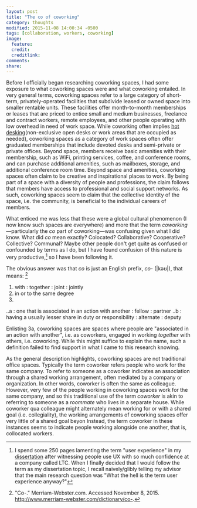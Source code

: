 ```yaml
---
layout: post
title: "The co of coworking"
category: thoughts
modified: 2015-11-08 14:00:34 -0500
tags: [collaboration, workers, coworking]
image:
  feature: 
  credit: 
  creditlink: 
comments: 
share: 
---
```

Before I officially began researching coworking spaces, I had some exposure to what coworking spaces were and what coworking entailed. In very general terms, coworking spaces refer to a large category of short-term, privately-operated facilities that subdivide leased or owned space into smaller rentable units. These facilities offer month-to-month memberships or leases that are priced to entice small and medium businesses, freelance and contract workers, remote employees, and other people operating with low overhead in need of work space. While coworking often implies [hot desking](https://en.wikipedia.org/wiki/Hot_desking)(non-exclusive open desks or work areas that are occupied as needed), coworking spaces as a category of work spaces often offer graduated memberships that include devoted desks and semi-private or private offices. Beyond space, members receive basic amenities with their membership, such as WiFi, printing services, coffee, and conference rooms, and can purchase additional amenities, such as mailboxes, storage, and additional conference room time. Beyond space and amenities, coworking spaces often claim to be creative and inspirational places to work. By being part of a space with a diversity of people and professions, the claim follows that members have access to professional and social support networks. As such, coworking spaces seem to claim that the collective identity of the space, i.e. the community, is beneficial to the individual careers of members.

What enticed me was less that these were a global cultural phenomenon (I now know such spaces are everywhere) and more that the term *coworking*&mdash;particularly the *co* part of coworking&mdash;was confusing given what I did know.
What did *co* mean exactly? Colocated? Collaborative? Cooperative? Collective? Communal? Maybe other people don't get quite as confused or confounded by terms as I do, but I have found confusion of this nature is very productive,[^!] so I have been following it.

The obvious answer was that *co* is just an English prefix, *co-* (|kəʊ|), that means: [^@]

1. with : together : joint : jointly <coexist>
2. in or to the same degree <coextensive>
3. 
..a :  one that is associated in an action with another :  fellow :  partner <coauthor>
..b :  having a usually lesser share in duty or responsibility :  alternate :  deputy <copilot>

Enlisting 3a, coworking spaces are spaces where people are "associated in an action with another", i.e. as coworkers, engaged in working *together* with others, i.e. coworking.  While this might suffice to explain the name, such a definition failed to find support in what I came to this research knowing.

As the general description highlights, coworking spaces are not traditional office spaces. Typically the term coworker refers people who work for the same company. To refer to someone as a coworker indicates an association through a shared working arrangement, often mediated by a company or organization. In other words, coworker is often the same as colleague. However, very few of the people working in coworking spaces work for the same company, and so this traditional use of the term *coworker* is akin to referring to someone as a *roommate* who lives in a separate house. While coworker qua colleague might alternately mean working for or with a shared goal (i.e. collegiality), the working arrangements of coworking spaces offer very little of a shared goal beyon  Instead, the term coworker in these instances seems to indicate people working alongside one another, that is, collocated workers. 


[^!]: I spend some 250 pages lamenting the term "user experience" in my [dissertation](http://thomaslodato.info/portfolio/the-work-of-user-experience-design/) after witnessing people use UX with so much confidence at a company called LTC. When I finally decided that I would follow the term as my dissertation topic, I recall naively/glibly telling my advisor that the main research question was "What the hell is the term user experience anyway?"
[^@]: "Co-." Merriam-Webster.com. Accessed November 8, 2015. http://www.merriam-webster.com/dictionary/co-.